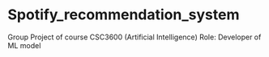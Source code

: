 # Spotify_recommendation_system

Group Project of course CSC3600 (Artificial Intelligence)
Role: Developer of ML model
